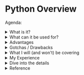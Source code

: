 # Python Overview 

Agenda:

<details>
  <summary>What is it?</summary>
  
- General purpose programming language
- Readable and beginner friendly
- Free to use
- Common in data science / ml
</details>

<details>
  <summary>What can it be used for?</summary>

- Manipulating data files (.csv, .xlsx, .json, .accdb, SQL DB)
- Solving mathematical equations / derivatives / integration
- Web scraping
- Trading stocks (dangerous)
- Automation
- Creating visualizations
</details>


<details>
  <summary>Advantages</summary>

- Concise syntax
- OS neutral
  - Mac / Windows / Linux
- Popular language = active support community 
</details>

<details>
  <summary>Gotchas / Drawbacks </summary>

- "Slow" / difficult to manage memory
  - **Not an issue for the practical things I'll be outlining**
- Dynamically typed
  - Less explicit
</details>


<details>
  <summary>What I will (and won't) be covering</summary>

- Yes
  - Provide an overview and equip you to learn more yourself
  - Jupyter Notebook environment
  - Python basics
  - Rectangular data with `pandas`
  - Plotting with `seaborn`
- No
  - WhIcH oNe Is BeTtEr (R vs. SAS vs. Python)
  - Modeling
  - Version control (git)
</details>


<details>
  <summary>My Experience</summary>

  - 3 / 4 years
  - Learned by doing
    - pdf scraper for WGI results
    - Recommender system
    - Bitcoin logger
  - Online resources (see `Reference`)
  - Not an expert and not a software developer
    - Not a nitpicker (see online community)
</details>

<details>
  <summary>Dive into the details</summary>
  
- [![Binder](https://mybinder.org/badge_logo.svg)](https://mybinder.org/v2/gh/yoskovia/python_uat/HEAD)
</details>


<details>
  <summary>Reference</summary>
  
- [THE Python Tutorial](https://docs.python.org/3/tutorial/index.html)
- [Jupyter Notebook](https://jupyter-notebook.readthedocs.io/en/stable/notebook.html)
- [10 Minutes to Pandas](https://pandas.pydata.org/docs/user_guide/10min.html)
- [sklearn User Guide](https://scikit-learn.org/stable/user_guide.html)
</details>

